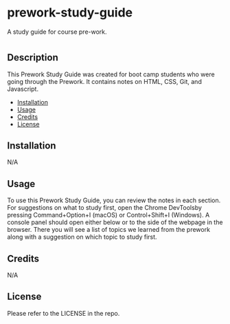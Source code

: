# prework-study-guide
A study guide for course pre-work.
# <Prework Study Guide Webpage>

## Description

This Prework Study Guide was created for boot camp students who were going through the Prework. It contains notes on HTML, CSS, Git, and Javascript.

- [Installation](#installation)
- [Usage](#usage)
- [Credits](#credits)
- [License](#license)

## Installation

N/A

## Usage

To use this Prework Study Guide, you can review the notes in each section. For suggestions on what to study first, open the Chrome DevToolsby pressing Command+Option+I (macOS) or Control+Shift+I (Windows). A console panel should open either below or to the side of the webpage in the browser. There you will see a list of topics we learned from the prework along with a suggestion on which topic to study first.

## Credits

N/A

## License

Please refer to the LICENSE in the repo.